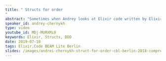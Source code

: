 ```yaml
---
title: " Structs for order
"
abstract: "Sometimes when Andrey looks at Elixir code written by Elixir-newcomers he notices that some of them avoid Structs. Maybe ‘avoid’ is the wrong word, but he sees a lack of Structs usage. In most cases that usage ends up with Ecto models, but there are a lot of places in a Phoenix application (or just an Elixir console application) where Structs might be very helpful. During the talk Andrey will try to show the value of Structs and how they are related to an application's domain model as elementary entities that define data contracts and are responsible for this data validation and handling."
speaker_id: andrey-chernykh
type: video
youtube_id: MDj-MURXMi8
keywords: Elixir, Structs, DDD
date: 2019-07-18
tags: Elixir,Code BEAM Lite Berlin
slides: /images/andrei-chernykh-struct-for-order-cbl-berlin-2018-compressed.pdf
---
```


